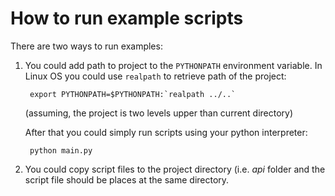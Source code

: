 How to run example scripts
==========================

There are two ways to run examples:

1. You could add path to project to the `PYTHONPATH` environment variable. In Linux OS you could use `realpath` to retrieve path of the project:
   
        export PYTHONPATH=$PYTHONPATH:`realpath ../..`
       
    (assuming, the project is two levels upper than current directory)
    
    After that you could simply run scripts using your python interpreter:
    
        python main.py
        
2. You could copy script files to the project directory (i.e. _api_ folder and the script file should be places at the same directory.